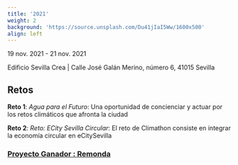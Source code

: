 ```yaml
---
title: '2021'
weight: 2
background: 'https://source.unsplash.com/Du41jIaI5Ww/1600x500'
align: left
---
```

 
19 nov. 2021 - 21 nov. 2021

Edificio Sevilla Crea | Calle José Galán Merino, número 6, 41015 Sevilla 

## Retos
__Reto 1__: _Agua para el Futuro_: Una oportunidad de concienciar y actuar por los retos climáticos que afronta la ciudad

__Reto 2__: _Reto: ECity Sevilla Circular_: El reto de Climathon consiste en integrar la economía circular en eCitySevilla


### [Proyecto Ganador : Remonda](https://www.pctcartuja.es/es/noticias/la-propuesta-ganadora-de-climathon-sevilla-para-el-reto-ecitysevilla-circular-plantea-la)